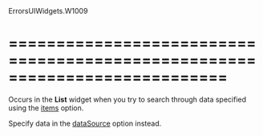 <!--id-->ErrorsUIWidgets.W1009<!--/id-->
===========================================================================
===========================================================================

<!--shortDescription-->
Occurs in the **List** widget when you try to search through data specified using the [items](/Documentation/ApiReference/UI_Widgets/dxList/Configuration/#items) option.

<!--/shortDescription-->

<!--fullDescription-->
Specify data in the [dataSource](/Documentation/ApiReference/UI_Widgets/dxList/Configuration/#dataSource) option instead.
<!--/fullDescription-->